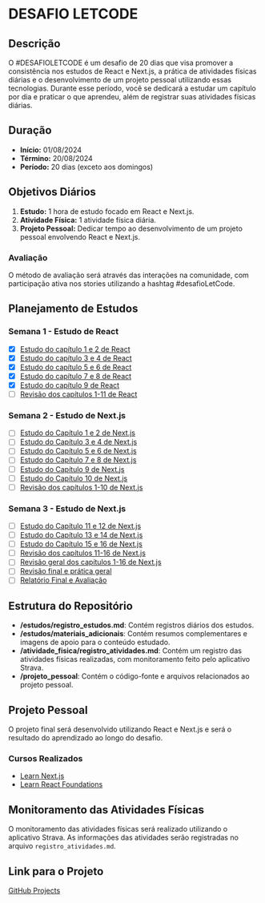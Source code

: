 # DESAFIO LETCODE

## Descrição

O #DESAFIOLETCODE é um desafio de 20 dias que visa promover a consistência nos estudos de React e Next.js, a prática de atividades físicas diárias e o desenvolvimento de um projeto pessoal utilizando essas tecnologias. Durante esse período, você se dedicará a estudar um capítulo por dia e praticar o que aprendeu, além de registrar suas atividades físicas diárias.

## Duração

- **Início:** 01/08/2024
- **Término:** 20/08/2024
- **Período:** 20 dias (exceto aos domingos)

## Objetivos Diários

1. **Estudo:** 1 hora de estudo focado em React e Next.js.
2. **Atividade Física:** 1 atividade física diária.
3. **Projeto Pessoal:** Dedicar tempo ao desenvolvimento de um projeto pessoal envolvendo React e Next.js.

### Avaliação

O método de avaliação será através das interações na comunidade, com participação ativa nos stories utilizando a hashtag #desafioLetCode.

## Planejamento de Estudos

### Semana 1 - Estudo de React

- [x] [Estudo do capítulo 1 e 2 de React](https://github.com/Kianelc/desafio-letcode/issues/1)
- [x] [Estudo do capítulo 3 e 4 de React](https://github.com/Kianelc/desafio-letcode/issues/2)
- [x] [Estudo do capítulo 5 e 6 de React](https://github.com/Kianelc/desafio-letcode/issues/3)
- [x] [Estudo do capítulo 7 e 8 de React](https://github.com/Kianelc/desafio-letcode/issues/4)
- [x] [Estudo do capítulo 9 de React](https://github.com/Kianelc/desafio-letcode/issues/5)
- [ ] [Revisão dos capítulos 1-11 de React](https://github.com/Kianelc/desafio-letcode/issues/6)

### Semana 2 - Estudo de Next.js

- [ ] [Estudo do Capítulo 1 e 2 de Next.js](https://github.com/Kianelc/desafio-letcode/issues/7)
- [ ] [Estudo do Capítulo 3 e 4 de Next.js](https://github.com/Kianelc/desafio-letcode/issues/8)
- [ ] [Estudo do Capítulo 5 e 6 de Next.js](https://github.com/Kianelc/desafio-letcode/issues/9)
- [ ] [Estudo do Capítulo 7 e 8 de Next.js](https://github.com/Kianelc/desafio-letcode/issues/10)
- [ ] [Estudo do Capítulo 9 de Next.js](https://github.com/Kianelc/desafio-letcode/issues/11)
- [ ] [Estudo do Capítulo 10 de Next.js](https://github.com/Kianelc/desafio-letcode/issues/12)
- [ ] [Revisão dos capítulos 1-10 de Next.js](https://github.com/Kianelc/desafio-letcode/issues/13)

### Semana 3 - Estudo de Next.js

- [ ] [Estudo do Capítulo 11 e 12 de Next.js](https://github.com/Kianelc/desafio-letcode/issues/14)
- [ ] [Estudo do Capítulo 13 e 14 de Next.js](https://github.com/Kianelc/desafio-letcode/issues/15)
- [ ] [Estudo do Capítulo 15 e 16 de Next.js](https://github.com/Kianelc/desafio-letcode/issues/16)
- [ ] [Revisão dos capítulos 11-16 de Next.js](https://github.com/Kianelc/desafio-letcode/issues/17)
- [ ] [Revisão geral dos capítulos 1-16 de Next.js](https://github.com/Kianelc/desafio-letcode/issues/18)
- [ ] [Revisão final e prática geral](https://github.com/Kianelc/desafio-letcode/issues/19)
- [ ] [Relatório Final e Avaliação](https://github.com/Kianelc/desafio-letcode/issues/20)

## Estrutura do Repositório

- **/estudos/registro_estudos.md**: Contém registros diários dos estudos.
- **/estudos/materiais_adicionais**: Contém resumos complementares e imagens de apoio para o conteúdo estudado.
- **/atividade_fisica/registro_atividades.md**: Contém um registro das atividades físicas realizadas, com monitoramento feito pelo aplicativo Strava.
- **/projeto_pessoal**: Contém o código-fonte e arquivos relacionados ao projeto pessoal.

## Projeto Pessoal

O projeto final será desenvolvido utilizando React e Next.js e será o resultado do aprendizado ao longo do desafio.

### Cursos Realizados

- [Learn Next.js](https://nextjs.org/learn)
- [Learn React Foundations](https://nextjs.org/learn/react-foundations)

## Monitoramento das Atividades Físicas

O monitoramento das atividades físicas será realizado utilizando o aplicativo Strava. As informações das atividades serão registradas no arquivo `registro_atividades.md`.

## Link para o Projeto

[GitHub Projects](https://github.com/users/Kianelc/projects/2)
